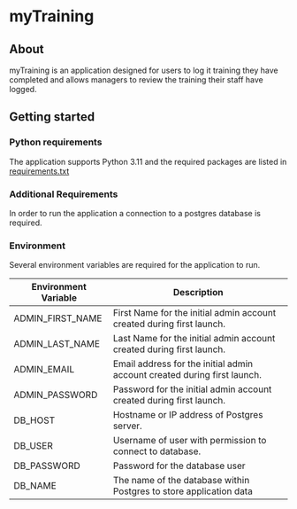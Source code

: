 # myTraining

## About
myTraining is an application designed for users to log it training they have completed and allows managers to review the training their staff have logged.

## Getting started
### Python requirements
The application supports Python 3.11 and the required packages are listed in [requirements.txt](./requirements.txt)

### Additional Requirements
In order to run the application a connection to a postgres database is required.

### Environment
Several environment variables are required for the application to run.

| Environment Variable | Description                                                              |
|----------------------|--------------------------------------------------------------------------|
| ADMIN_FIRST_NAME     | First Name for the initial admin account created during first launch.    |
| ADMIN_LAST_NAME      | Last Name for the initial admin account created during first launch.     |
| ADMIN_EMAIL          | Email address for the initial admin account created during first launch. |
| ADMIN_PASSWORD       | Password for the initial admin account created during first launch.      |
| DB_HOST              | Hostname or IP address of Postgres server.                               |
| DB_USER              | Username of user with permission to connect to database.                 |
| DB_PASSWORD          | Password for the database user                                           |
| DB_NAME              | The name of the database within Postgres to store application data       |